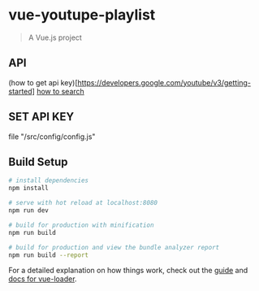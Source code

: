 # vue-youtupe-playlist

> A Vue.js project


## API
(how to get api key)[https://developers.google.com/youtube/v3/getting-started]
[how to search](https://developers.google.com/youtube/v3/docs/search/list)

## SET API KEY
file "/src/config/config.js"
## Build Setup

``` bash
# install dependencies
npm install

# serve with hot reload at localhost:8080
npm run dev

# build for production with minification
npm run build

# build for production and view the bundle analyzer report
npm run build --report
```

For a detailed explanation on how things work, check out the [guide](http://vuejs-templates.github.io/webpack/) and [docs for vue-loader](http://vuejs.github.io/vue-loader).
